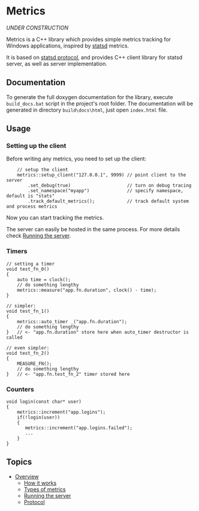 Metrics             
=======

*UNDER CONSTRUCTION*

Metrics is a C++ library which provides simple metrics tracking for Windows 
applications, inspired by [statsd] metrics.

It is based on [statsd protocol], and provides C++ client library for statsd 
server, as well as server implementation.

[statsd]: https://github.com/etsy/statsd/blob/master/docs/metric_types.md/ "statsd metrics"
[statsd protocol]: https://github.com/b/statsd_spec


Documentation
-------------

To generate the full doxygen documentation for the library, execute `build_docs.bat`
script in the project's root folder. The documentation will be generated in
directory `build\docs\html`, just open `index.html` file.

Usage
-----

### Setting up the client

Before writing any metrics, you need to set up the client:

~~~{.cpp}
    // setup the client
    metrics::setup_client("127.0.0.1", 9999) // point client to the server
        .set_debug(true)                     // turn on debug tracing
        .set_namespace("myapp")              // specify namespace, default is "stats"
        .track_default_metrics();            // track default system and process metrics
~~~

Now you can start tracking the metrics.

The server can easily be hosted in the same process. For more details check
[Running the server](docs/running_server.md).

### Timers

~~~{.cpp}
// setting a timer
void test_fn_0()
{
    auto time = clock();
    // do something lengthy
    metrics::measure("app.fn.duration", clock() - time);
}

// simpler:
void test_fn_1()
{
    metrics::auto_timer _("app.fn.duration");  
    // do something lengthy
}   // <- "app.fn.duration" store here when auto_timer destructor is called

// even simpler:
void test_fn_2()
{
    MEASURE_FN(); 
    // do something lengthy
}   // <- "app.fn.test_fn_2" timer stored here

~~~

### Counters

~~~{.cpp}
void login(const char* user)
{
    metrics::increment("app.logins");
    if(!login(user))
    {
       metrics::increment("app.logins.failed");
       ...
    }
}   
~~~


Topics
------

* [Overview](docs/overview.md)
    * [How it works](docs/how_it_works.md)
    * [Types of metrics](docs/metric_types.md)
    * [Running the server](docs/running_server.md)
    * [Protocol](docs/protocol.md)
